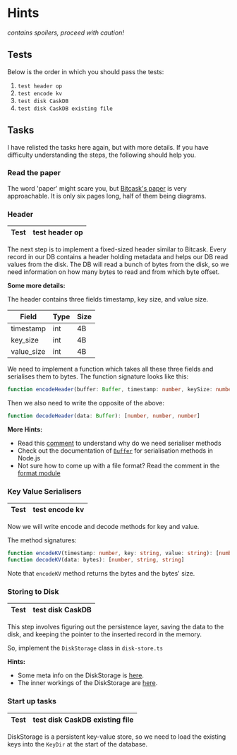 # Hints

_contains spoilers, proceed with caution!_

## Tests

Below is the order in which you should pass the tests:

1. `test header op`
2. `test encode kv`
3. `test disk CaskDB`
4. `test disk CaskDB existing file`

## Tasks

I have relisted the tasks here again, but with more details. If you have difficulty understanding the steps, the following should help you.

### Read the paper

The word 'paper' might scare you, but [Bitcask's paper](https://riak.com/assets/bitcask-intro.pdf) is very approachable. It is only six pages long, half of them being diagrams.

### Header

| Test | test header op |
|------|--------------|

The next step is to implement a fixed-sized header similar to Bitcask. Every record in our DB contains a header holding metadata and helps our DB read values from the disk. The DB will read a bunch of bytes from the disk, so we need information on how many bytes to read and from which byte offset.

**Some more details:**

The header contains three fields timestamp, key size, and value size.

| Field      | Type | Size |
|------------|------|------|
| timestamp  | int  | 4B   |
| key_size   | int  | 4B   |
| value_size | int  | 4B   |

We need to implement a function which takes all these three fields and serialises them to bytes. The function signature looks like this:

```ts
function encodeHeader(buffer: Buffer, timestamp: number, keySize: number, valueSize: number): void
```

Then we also need to write the opposite of the above:

```ts
function decodeHeader(data: Buffer): [number, number, number]
```

**More Hints:**

- Read this [comment](https://github.com/JayJamieson/node-caskdb/blob/99c0a9c147ea464bf958b39a22d435d8e2212939/src/format.ts#L1,#L37) to understand why do we need serialiser methods
- Check out the documentation of [`Buffer`](https://nodejs.org/api/buffer.html) for serialisation methods in Node.js
- Not sure how to come up with a file format? Read the comment in the [format module](https://github.com/JayJamieson/node-caskdb/blob/99c0a9c147ea464bf958b39a22d435d8e2212939/src/format.ts#L42,#L74)

### Key Value Serialisers

| Test | test encode kv |
|------|--------------|

Now we will write encode and decode methods for key and value.

The method signatures:

```ts
function encodeKV(timestamp: number, key: string, value: string): [number, Buffer]
function decodeKV(data: bytes): [number, string, string]
```

Note that `encodeKV` method returns the bytes and the bytes' size.

### Storing to Disk

| Test | test disk CaskDB |
|------|----------------|

This step involves figuring out the persistence layer, saving the data to the disk, and keeping the pointer to the inserted record in the memory.

So, implement the `DiskStorage` class in `disk-store.ts`

**Hints:**

- Some meta info on the DiskStorage is [here](https://github.com/JayJamieson/node-caskdb/blob/99c0a9c147ea464bf958b39a22d435d8e2212939/src/disk-store.ts#L1,L14).
- The inner workings of the DiskStorage are [here](https://github.com/JayJamieson/node-caskdb/blob/99c0a9c147ea464bf958b39a22d435d8e2212939/src/disk-store.ts#L16,L40).

### Start up tasks

| Test | test disk CaskDB existing file |
|------|----------------------------|

DiskStorage is a persistent key-value store, so we need to load the existing keys into the `KeyDir` at the start of the database.
